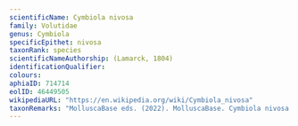 ```yaml
---
scientificName: Cymbiola nivosa
family: Volutidae
genus: Cymbiola
specificEpithet: nivosa
taxonRank: species
scientificNameAuthorship: (Lamarck, 1804)
identificationQualifier: 
colours:
aphiaID: 714714
eolID: 46449505
wikipediaURL: "https://en.wikipedia.org/wiki/Cymbiola_nivosa"
taxonRemarks: "MolluscaBase eds. (2022). MolluscaBase. Cymbiola nivosa (Lamarck, 1804). Accessed through: World Register of Marine Species at: https://www.marinespecies.org/aphia.php?p=taxdetails&id=714714 on 2022-02-24"
---
```

